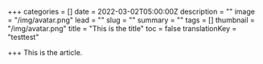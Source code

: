 +++
categories = []
date = 2022-03-02T05:00:00Z
description = ""
image = "/img/avatar.png"
lead = ""
slug = ""
summary = ""
tags = []
thumbnail = "/img/avatar.png"
title = "This is the title"
toc = false
translationKey = "testtest"

+++
This is the article.